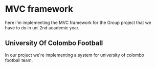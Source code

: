 # MVC framework

here i'm implementing the MVC framework for the Group project that we have to do in uni 2nd academic year. 

## University Of Colombo Football

In our project we're implementing a system for university of colombo football team.
